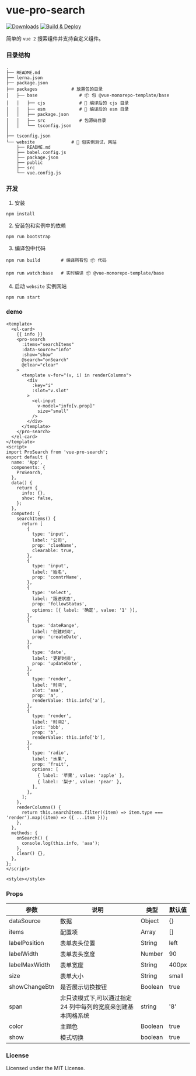 vue-pro-search
===

[![Downloads](https://img.shields.io/static/v1?label=Github&message=repo&color=green&style=flat&logo=github)](https://github.com/ChenlingasMx/vue-pro-search)
[![Build & Deploy](https://github.com/ChenlingasMx/vue-pro-search/actions/workflows/ci.yml/badge.svg)](https://github.com/ChenlingasMx/vue-pro-search/actions/workflows/ci.yml)

简单的 `vue 2` 搜索组件并支持自定义组件。

### 目录结构

```shell
.
├── README.md
├── lerna.json
├── package.json
├── packages             # 放置包的目录
│   ├── base                # 📦 包 @vue-monorepo-template/base
│   │   ├── cjs             # 🔄 编译后的 cjs 目录
│   │   ├── esm             # 🔄 编译后的 esm 目录
│   │   ├── package.json
│   │   ├── src             # 包源码目录
│   │   └── tsconfig.json
│ 
├── tsconfig.json
└── website              # 🐝 包实例测试，网站
    ├── README.md
    ├── babel.config.js
    ├── package.json
    ├── public
    ├── src
    └── vue.config.js
```

### 开发

1. 安装

```shell
npm install
```

2. 安装包和实例中的依赖

```shell
npm run bootstrap
```

3. 编译包中代码

```shell
npm run build        # 编译所有包 📦 代码

npm run watch:base   # 实时编译 📦 @vue-monorepo-template/base
```

4. 启动 `website` 实例网站

```shell
npm run start
```
### demo
```vue
<template>
  <el-card>
    {{ info }}
    <pro-search
      :items="searchItems"
      :data-source="info"
      :show="show"
      @search="onSearch"
      @clear="clear"
    >
      <template v-for="(v, i) in renderColumns">
        <div
          :key="i"
          :slot="v.slot"
        >
          <el-input
            v-model="info[v.prop]"
            size="small"
          />
        </div>
      </template>
    </pro-search>
  </el-card>
</template>
<script>
import ProSearch from 'vue-pro-search';
export default {
  name: 'App',
  components: {
    ProSearch,
  },
  data() {
    return {
      info: {},
      show: false,
    };
  },
  computed: {
    searchItems() {
      return [
        {
          type: 'input',
          label: '公司',
          prop: 'clueName',
          clearable: true,
        },
        {
          type: 'input',
          label: '姓名',
          prop: 'conntrName',
        },
        {
          type: 'select',
          label: '跟进状态',
          prop: 'followStatus',
          options: [{ label: '确定', value: '1' }],
        },
        {
          type: 'dateRange',
          label: '创建时间',
          prop: 'createDate',
        },
        {
          type: 'date',
          label: '更新时间',
          prop: 'updateDate',
        },
        {
          type: 'render',
          label: '时间',
          slot: 'aaa',
          prop: 'a',
          renderValue: this.info['a'],
        },
        {
          type: 'render',
          label: '时间2',
          slot: 'bbb',
          prop: 'b',
          renderValue: this.info['b'],
        },
        {
          type: 'radio',
          label: '水果',
          prop: 'fruit',
          options: [
            { label: '苹果', value: 'apple' },
            { label: '梨子', value: 'pear' },
          ],
        },
      ];
    },
    renderColumns() {
      return this.searchItems.filter((item) => item.type === 'render').map((item) => ({ ...item }));
    },
  },
  methods: {
    onSearch() {
      console.log(this.info, 'aaa');
    },
    clear() {},
  },
};
</script>

<style></style>
```

### Props

| 参数         | 说明                                                          | 类型                    | 默认值 |
| ------------ | ------------------------------------------------------------- | ----------------------- | ------ |
| dataSource   | 数据                                                    | Object                  | {}      |
| items        | 配置项                                                   | Array                  | []      |
| labelPosition| 表单表头位置                                              | String                   | left     |
| labelWidth   | 表单表头宽度                                        | Number            | 90      |
| labelMaxWidth| 表单宽度           | String     | 400px
| size  | 表单大小                              | String                     | small      |
| showChangeBtn         | 是否展示切换按钮                                                      | Boolean                 | true   |
| span         | 非只读模式下,可以通过指定 24 列中每列的宽度来创建基本网格系统 | string                  | '8'    |
| color     | 主题色                  | Boolean                  | true      |
| show     | 模式切换                                                      | boolean                 | true      |

### License

Licensed under the MIT License.
